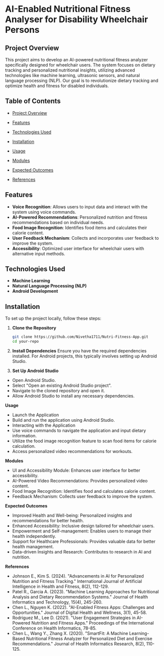 # AI-Enabled Nutritional Fitness Analyser for Disability Wheelchair Persons

## Project Overview

This project aims to develop an AI-powered nutritional fitness analyzer specifically designed for wheelchair users. The system focuses on dietary tracking and personalized nutritional insights, utilizing advanced technologies like machine learning, ultrasonic sensors, and natural language processing (NLP). Our goal is to revolutionize dietary tracking and optimize health and fitness for disabled individuals.

## Table of Contents

- [Project Overview](#project-overview)
- [Features](#features)
- [Technologies Used](#technologies-used)
- [Installation](#installation)
- [Usage](#usage)
- [Modules](#modules)
- [Expected Outcomes](#expected-outcomes)

- [References](#references)


## Features

- **Voice Recognition**: Allows users to input data and interact with the system using voice commands.
- **AI-Powered Recommendations**: Personalized nutrition and fitness recommendations based on individual needs.
- **Food Image Recognition**: Identifies food items and calculates their calorie content.
- **User Feedback Mechanism**: Collects and incorporates user feedback to improve the system.
- **Accessibility**: Optimized user interface for wheelchair users with alternative input methods.

## Technologies Used

- **Machine Learning**
- **Natural Language Processing (NLP)**
- **Android Development**

## Installation

To set up the project locally, follow these steps:

1. **Clone the Repository**
   ```sh
   git clone https://github.com/Nivetha1711/Nutri-Fitness-App.git
   cd your-repo
2.  **Install Dependencies**
Ensure you have the required dependencies installed. For Android projects, this typically involves setting up Android Studio.

3.   **Set Up Android Studio**

- Open Android Studio.
- Select "Open an existing Android Studio project".
- Navigate to the cloned repository and open it.
- Allow Android Studio to install any necessary dependencies.
  
**Usage**
- Launch the Application
- Build and run the application using Android Studio.
- Interacting with the Application
- Use voice commands to navigate the application and input dietary information.
- Utilize the food image recognition feature to scan food items for calorie calculation.
- Access personalized video recommendations for workouts.

  
**Modules**

- UI and Accessibility Module: Enhances user interface for better accessibility.
- AI-Powered Video Recommendations: Provides personalized video content.
- Food Image Recognition: Identifies food and calculates calorie content.
- Feedback Mechanism: Collects user feedback to improve the system.
  
**Expected Outcomes**
  
- Improved Health and Well-being: Personalized insights and recommendations for better health.
- Enhanced Accessibility: Inclusive design tailored for wheelchair users.
- Empowerment and Self-management: Enables users to manage their health independently.
- Support for Healthcare Professionals: Provides valuable data for better health management.
- Data-driven Insights and Research: Contributes to research in AI and nutrition.

**References**

- Johnson E., Kim S. (2024). "Advancements in AI for Personalized Nutrition and Fitness Tracking." International Journal of Artificial Intelligence in Health and Fitness, 8(2), 112-129.
- Patel R., Garcia A. (2023). "Machine Learning Approaches for Nutritional Analysis and Dietary Recommendation Systems." Journal of Health Informatics and Technology, 15(4), 245-260.
- Chen L., Nguyen K. (2022). "AI-Enabled Fitness Apps: Challenges and Opportunities." Journal of Digital Health and Wellness, 3(1), 45-58.
- Rodriguez M., Lee D. (2021). "User Engagement Strategies in AI-Powered Nutrition and Fitness Apps." Proceedings of the International Conference on Health Informatics, 78-85.
- Chen L., Wang Y., Zhang X. (2020). "SmartFit: A Machine Learning-Based Nutritional Fitness Analyzer for Personalized Diet and Exercise Recommendations." Journal of Health Informatics Research, 8(2), 110-125.




